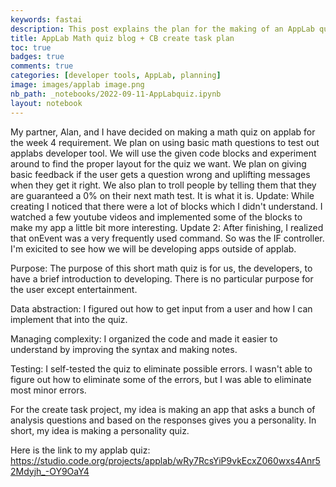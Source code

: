 ```yaml
---
keywords: fastai
description: This post explains the plan for the making of an AppLab quiz.
title: AppLab Math quiz blog + CB create task plan
toc: true
badges: true 
comments: true 
categories: [developer tools, AppLab, planning]
image: images/applab image.png
nb_path: _notebooks/2022-09-11-AppLabquiz.ipynb
layout: notebook
---
```


<!--
#################################################
### THIS FILE WAS AUTOGENERATED! DO NOT EDIT! ###
#################################################
# file to edit: _notebooks/2022-09-11-AppLabquiz.ipynb
-->

<div class="container" id="notebook-container">
        
<div class="cell border-box-sizing text_cell rendered"><div class="inner_cell">
<div class="text_cell_render border-box-sizing rendered_html">
<p>My partner, Alan, and I have decided on making a math quiz on applab for the week 4 requirement. We plan on using basic math questions to test out applabs developer tool. We will use the given code blocks and experiment around to find the proper layout for the quiz we want. We plan on giving basic feedback if the user gets a question wrong and uplifting messages when they get it right. We also plan to troll people by telling them that they are guaranteed a 0% on their next math test. It is what it is.
    Update: While creating I noticed that there were a lot of blocks which I didn't understand. I watched a few youtube videos and implemented some of the blocks to make my app a little bit more interesting. 
    Update 2: After finishing, I realized that onEvent was a very frequently used command. So was the IF controller. I'm exicited to see how we will be developing apps outside of applab.</p>

</div>
</div>
</div>
<div class="cell border-box-sizing text_cell rendered"><div class="inner_cell">
<div class="text_cell_render border-box-sizing rendered_html">
<p>Purpose:
The purpose of this short math quiz is for us, the developers, to have a brief introduction to developing. There is no particular purpose for the user except entertainment.</p>

</div>
</div>
</div>
<div class="cell border-box-sizing text_cell rendered"><div class="inner_cell">
<div class="text_cell_render border-box-sizing rendered_html">
<p>Data abstraction:
I figured out how to get input from a user and how I can implement that into the quiz.</p>

</div>
</div>
</div>
<div class="cell border-box-sizing text_cell rendered"><div class="inner_cell">
<div class="text_cell_render border-box-sizing rendered_html">
<p>Managing complexity:
I organized the code and made it easier to understand by improving the syntax and making notes.</p>

</div>
</div>
</div>
<div class="cell border-box-sizing text_cell rendered"><div class="inner_cell">
<div class="text_cell_render border-box-sizing rendered_html">
<p>Testing: 
I self-tested the quiz to eliminate possible errors. I wasn't able to figure out how to eliminate some of the errors, but I was able to eliminate most minor errors.</p>

</div>
</div>
</div>
<div class="cell border-box-sizing text_cell rendered"><div class="inner_cell">
<div class="text_cell_render border-box-sizing rendered_html">
<p>For the create task project, my idea is making an app that asks a bunch of analysis questions and based on the responses gives you a personality. In short, my idea is making a personality quiz.</p>

</div>
</div>
</div>
<div class="cell border-box-sizing text_cell rendered"><div class="inner_cell">
<div class="text_cell_render border-box-sizing rendered_html">
<p>Here is the link to my applab quiz: 
<a href="https://studio.code.org/projects/applab/wRy7RcsYiP9vkEcxZ060wxs4Anr52Mdyjh_-OY9OaY4">https://studio.code.org/projects/applab/wRy7RcsYiP9vkEcxZ060wxs4Anr52Mdyjh_-OY9OaY4</a></p>

</div>
</div>
</div>
</div>
 


